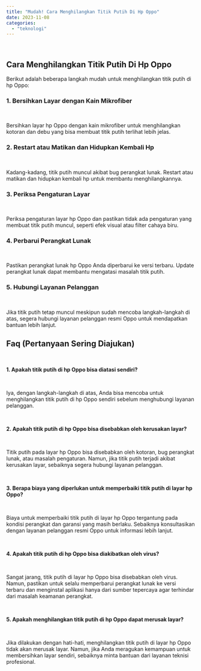 ```yaml
---
title: "Mudah! Cara Menghilangkan Titik Putih Di Hp Oppo"
date: 2023-11-08
categories: 
  - "teknologi"
---
```


 

## Cara Menghilangkan Titik Putih Di Hp Oppo

Berikut adalah beberapa langkah mudah untuk menghilangkan titik putih di hp Oppo:

### 1\. Bersihkan Layar dengan Kain Mikrofiber

 

Bersihkan layar hp Oppo dengan kain mikrofiber untuk menghilangkan kotoran dan debu yang bisa membuat titik putih terlihat lebih jelas.

### 2\. Restart atau Matikan dan Hidupkan Kembali Hp

 

Kadang-kadang, titik putih muncul akibat bug perangkat lunak. Restart atau matikan dan hidupkan kembali hp untuk membantu menghilangkannya.

### 3\. Periksa Pengaturan Layar

 

Periksa pengaturan layar hp Oppo dan pastikan tidak ada pengaturan yang membuat titik putih muncul, seperti efek visual atau filter cahaya biru.

### 4\. Perbarui Perangkat Lunak

 

Pastikan perangkat lunak hp Oppo Anda diperbarui ke versi terbaru. Update perangkat lunak dapat membantu mengatasi masalah titik putih.

### 5\. Hubungi Layanan Pelanggan

 

Jika titik putih tetap muncul meskipun sudah mencoba langkah-langkah di atas, segera hubungi layanan pelanggan resmi Oppo untuk mendapatkan bantuan lebih lanjut.

## Faq (Pertanyaan Sering Diajukan)

 

**1\. Apakah titik putih di hp Oppo bisa diatasi sendiri?**

 

Iya, dengan langkah-langkah di atas, Anda bisa mencoba untuk menghilangkan titik putih di hp Oppo sendiri sebelum menghubungi layanan pelanggan.

 

**2\. Apakah titik putih di hp Oppo bisa disebabkan oleh kerusakan layar?**

 

Titik putih pada layar hp Oppo bisa disebabkan oleh kotoran, bug perangkat lunak, atau masalah pengaturan. Namun, jika titik putih terjadi akibat kerusakan layar, sebaiknya segera hubungi layanan pelanggan.

 

**3\. Berapa biaya yang diperlukan untuk memperbaiki titik putih di layar hp Oppo?**

 

Biaya untuk memperbaiki titik putih di layar hp Oppo tergantung pada kondisi perangkat dan garansi yang masih berlaku. Sebaiknya konsultasikan dengan layanan pelanggan resmi Oppo untuk informasi lebih lanjut.

 

**4\. Apakah titik putih di hp Oppo bisa diakibatkan oleh virus?**

 

Sangat jarang, titik putih di layar hp Oppo bisa disebabkan oleh virus. Namun, pastikan untuk selalu memperbarui perangkat lunak ke versi terbaru dan menginstal aplikasi hanya dari sumber tepercaya agar terhindar dari masalah keamanan perangkat.

 

**5\. Apakah menghilangkan titik putih di hp Oppo dapat merusak layar?**

 

Jika dilakukan dengan hati-hati, menghilangkan titik putih di layar hp Oppo tidak akan merusak layar. Namun, jika Anda meragukan kemampuan untuk membersihkan layar sendiri, sebaiknya minta bantuan dari layanan teknisi profesional.
